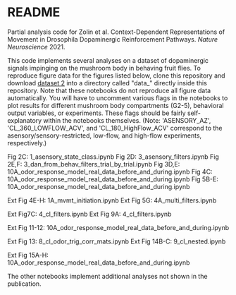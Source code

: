 # README

Partial analysis code for Zolin et al. Context-Dependent Representations of Movement in Drosophila Dopaminergic Reinforcement Pathways. *Nature Neuroscience* 2021.

This code implements several analyses on a dataset of dopaminergic signals impinging on the mushroom body in behaving fruit flies. To reproduce figure data for the figures listed below, clone this repository and download [dataset 2](https://www.nature.com/neuro/) into a directory called "data_" directly inside this repository. Note that these notebooks do not reproduce all figure data automatically. You will have to uncomment various flags in the notebooks to plot results for different mushroom body compartments (G2-5), behavioral output variables, or experiments. These flags should be fairly self-explanatory within the notebooks themselves. (Note: 'ASENSORY_AZ', 'CL_360_LOWFLOW_ACV', and 'CL_180_HighFlow_ACV' correspond to the asensory/sensory-restricted, low-flow, and high-flow experiments, respectively.)

Fig 2C: 1_asensory_state_class.ipynb
Fig 2D: 3_asensory_filters.ipynb
Fig 2E,F: 3_dan_from_behav_filters_trial_by_trial.ipynb
Fig 3D,E: 10A_odor_response_model_real_data_before_and_during.ipynb
Fig 4C: 10A_odor_response_model_real_data_before_and_during.ipynb
Fig 5B-E: 10A_odor_response_model_real_data_before_and_during.ipynb

Ext Fig 4E-H: 1A_mvmt_initiation.ipynb
Ext Fig 5G: 4A_multi_filters.ipynb

Ext Fig7C: 4_cl_filters.ipynb
Ext Fig 9A: 4_cl_filters.ipynb

Ext Fig 11-12: 10A_odor_response_model_real_data_before_and_during.ipynb

Ext Fig 13: 8_cl_odor_trig_corr_mats.ipynb
Ext Fig 14B-C: 9_cl_nested.ipynb

Ext Fig 15A-H: 10A_odor_response_model_real_data_before_and_during.ipynb

The other notebooks implement additional analyses not shown in the publication.
